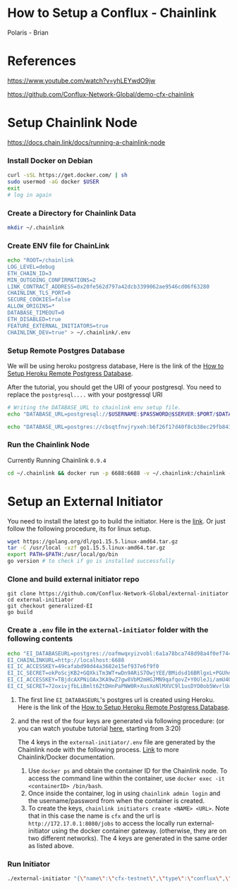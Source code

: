 # How to Setup a Conflux - Chainlink

Polaris - Brian

# References

https://www.youtube.com/watch?v=yhLEYwdO9jw

https://github.com/Conflux-Network-Global/demo-cfx-chainlink



# Setup Chainlink Node

https://docs.chain.link/docs/running-a-chainlink-node

### Install Docker on Debian

```bash
curl -sSL https://get.docker.com/ | sh
sudo usermod -aG docker $USER
exit
# log in again
```

### Create a Directory for Chainlink Data

```bash
mkdir ~/.chainlink
```

### Create ENV file for ChainLink

```bash
echo "ROOT=/chainlink
LOG_LEVEL=debug
ETH_CHAIN_ID=3
MIN_OUTGOING_CONFIRMATIONS=2
LINK_CONTRACT_ADDRESS=0x20fe562d797a42dcb3399062ae9546cd06f63280
CHAINLINK_TLS_PORT=0
SECURE_COOKIES=false
ALLOW_ORIGINS=*
DATABASE_TIMEOUT=0
ETH_DISABLED=true
FEATURE_EXTERNAL_INITIATORS=true
CHAINLINK_DEV=true" > ~/.chainlink/.env
```

### Setup Remote Postgres Database

We will be using heroku postgress database, Here is the link of the [How to Setup Heroku Remote Postgress Database](https://dev.to/prisma/how-to-setup-a-free-postgresql-database-on-heroku-1dc1).

After the tutorial, you should get the URI of yoour postgresql. You need to replace the `postgresql....` with your postgressql URI

```bash
# Writing the DATABASE_URL to chainlink env setup file.
echo "DATABASE_URL=postgresql://$USERNAME:$PASSWORD@$SERVER:$PORT/$DATABASE" >> ~/.chainlink/.env

echo "DATABASE_URL=postgres://cbsqtfnvjryxeh:b6f26f17d40f8cb38ec29fb843cbedf1e307b1d94eaa6e09552c6f6258367517@ec2-52-71-153-228.compute-1.amazonaws.com:5432/deaarpo18a03ir" >> ~/.chainlink/.env
```

### Run the Chainlink Node

Currently Running Chainlink `0.9.4`

```bash
cd ~/.chainlink && docker run -p 6688:6688 -v ~/.chainlink:/chainlink -it --env-file=.env smartcontract/chainlink:0.9.4 local n
```



# Setup an External Initiator

You need to install the latest go to build the initiator. Here is the [link](https://golang.org/doc/install). Or just follow the following procedure, its for linux setup.

```bash
wget https://golang.org/dl/go1.15.5.linux-amd64.tar.gz
tar -C /usr/local -xzf go1.15.5.linux-amd64.tar.gz
export PATH=$PATH:/usr/local/go/bin
go version # to check if go is installed successfully
```

### Clone and build external initiator repo

```
git clone https://github.com/Conflux-Network-Global/external-initiator
cd external-initiator
git checkout generalized-EI
go build
```

### Create a `.env` file in the `external-initiator` folder with the following contents

```bash
echo "EI_DATABASEURL=postgres://oafmwqxyizvobl:6a1a78bca748d98a4f0ef744d2b6eefb5376172361c946375b3fe29e0c665504@ec2-52-203-165-126.compute-1.amazonaws.com:5432/d29qhrfqsjnh2
EI_CHAINLINKURL=http://localhost:6688
EI_IC_ACCESSKEY=49cafabd90d44a3682e15ef937e6f9f0
EI_IC_SECRET=okPoScjKB2+GQXkiTm3WT+wDn9ARiS7OwjYEE/BMidsd16BRlgxL+PGUhnzOJ1QB
EI_CI_ACCESSKEY=TBjdcAXPNiOAx3KA9wZ7gw8VbM2mHGJMN9qafqovZ+Y0UleJi/amU4OmuTbR7mmQ
EI_CI_SECRET=72oxivjfbLiBmlt6ZtDHnPaPNW0R+XusXoNlMXVC9l1usDYO0ob5WvrlUqZuLVQQ" > ~/external-initiator/.env
```

1. The first line `EI_DATABASEURL`'s postgres url is created using Heroku. Here is the link of the [How to Setup Heroku Remote Postgress Database](https://dev.to/prisma/how-to-setup-a-free-postgresql-database-on-heroku-1dc1).

2. and the rest of the four keys are generated via following procedure: (or you can watch youtube tutorial [here](https://www.youtube.com/watch?v=yhLEYwdO9jw), starting from 3:20)

   The 4 keys in the `external-initiator/.env` file are generated by the Chainlink node with the following process. [Link](https://docs.chain.link/docs/miscellaneous) to more Chainlink/Docker documentation.

   1. Use `docker ps` and obtain the container ID for the Chainlink node. To access the command line within the container, use `docker exec -it <containerID> /bin/bash`.
   2. Once inside the container, log in using `chainlink admin login` and the username/password from when the container is created.
   3. To create the keys, `chainlink initiators create <NAME> <URL>`. Note that in this case the name is `cfx` and the url is `http://172.17.0.1:8080/jobs` to access the locally run external-initiator using the docker container gateway. (otherwise, they are on two different networks). The 4 keys are generated in the same order as listed above.

### Run Initiator

```bash
./external-initiator "{\"name\":\"cfx-testnet\",\"type\":\"conflux\",\"url\":\"http://test.confluxrpc.org\"}" --chainlinkurl "http://localhost:6688/"
```

